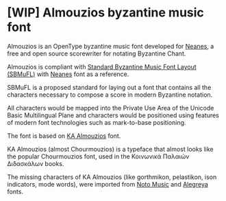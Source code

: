 # [WIP] Almouzios byzantine music font

Almouzios is an OpenType byzantine music font developed for [Neanes](https://neanes.github.io/neanes/), a free and open source scorewriter for notating Byzantine Chant.

Almouzios is compliant with [Standard Byzantine Music Font Layout (SBMuFL)](https://neanes.github.io/sbmufl/) with [Neanes](https://github.com/neanes/sbmufl/blob/master/sources/Neanes.sfd) font as a reference.

SBMuFL is a proposed standard for laying out a font that contains all the characters necessary to compose a score in modern Byzantine notation.

All characters would be mapped into the Private Use Area of the Unicode Basic Multilingual Plane and characters would be positioned using features of modern font technologies such as mark-to-base positioning.

The font is based on [KA Almouzios](https://github.com/t-bullock/KA-Almouzios) font.

KA Almouzios (almost Chourmouzios) is a typeface that almost looks like the popular Chourmouzios font, used in the Κοινωνικά Παλαιών Διδασκάλων books.

The missing characters of KA Almouzios (like gorthmikon, pelastikon, ison indicators, mode words), were imported from [Noto Music](https://github.com/notofonts/music) and [Alegreya](https://github.com/huertatipografica/Alegreya) fonts.